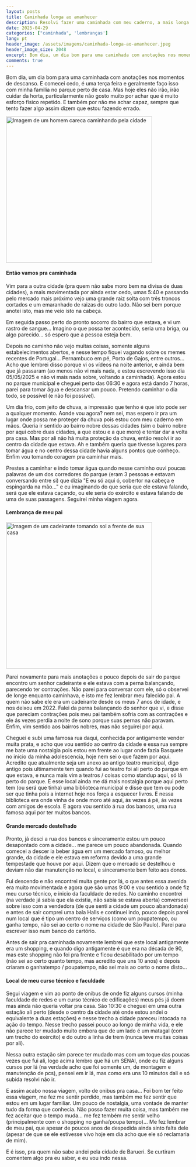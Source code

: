 ```yaml
---
layout: posts
title: Caminhada longa ao amanhecer
description: Resolvi fazer uma caminhada com meu caderno, a mais longa que eu pudesse naquele dia.
date: 2025-04-29
categories: ["caminhada", 'lembranças']
lang: pt
header_image: /assets/imagens/caminhada-longa-ao-amanhecer.jpeg
header_image_size: 2048
excerpt: Bom dia, um dia bom para uma caminhada com anotações nos momentos de descanso. E comecei cedo, é ...
comments: true
---
```


Bom dia, um dia bom para uma caminhada com anotações nos momentos de descanso. E comecei cedo, é uma terça feira e geralmente faço isso com minha familia no parque perto de casa. Mas hoje eles não irão, irão cuidar da horta, particularmente não gosto muito por achar que é muito esforço físico repetido. E também por não me achar capaz, sempre que tento fazer algo assim dizem que estou fazendo errado.

<img loading='lazy' alt="Imagem de um homem careca caminhando pela cidade" src="{{ '/assets/imagens/caminhada-longa-ao-amanhecer.jpeg' | relative_url }}" width="400" height="400">

#### Então vamos pra caminhada

Vim para a outra cidade (pra quem não sabe moro bem na divisa de duas cidades), a mais movimentada por ainda estar cedo, umas 5:40 e passando pelo mercado mais próximo vejo uma grande raiz solta com três troncos cortados e um emaranhado de raizas do outro lado. Não sei bem porque anotei isto, mas me veio isto na cabeça.

Em seguida passo perto do pronto socorro do bairro que estava, e vi um rastro de sangue... Imagino o que possa ter acontecido, seria uma briga, ou algo parecido... só espero que a pessoa esteja bem.

Depois no caminho não vejo muitas coisas, somente alguns estabelecimentos abertos, e nesse tempo fiquei vagando sobre os memes recentes de Portugal... Pernambuco em pé, Porto de Gajos, entre outros... Acho que lembrei disso porque vi os vídeos na noite anterior, e ainda bem que já passaram (ao menos não vi mais nada, e estou escrevendo isso dia 05/05/2025 e não vi mais nada sobre, voltando a caminhada). Agora estou no parque municipal e cheguei perto das 06:30 e agora está dando 7 horas, parei para tomar água e descansar um pouco. Pretendo caminhar o dia todo, se possível (e não foi possível).

Um dia frio, com jeito de chuva, a impressão que tenho é que isto pode ser a qualquer momento. Aonde vou agora? nem sei, mas espero ir pra um lugar onde possa me proteger da chuva pois estou com meu caderno em mãos. Queria ir sentido ao bairro nobre dessas cidades (sim o bairro nobre por aqui cobre duas cidades, a que estou e a que moro) e tentar dar a volta pra casa. Mas por ali não há muita proteção da chuva, então resolvi ir ao centro da cidade que estava. Ah e também queria que tivesse lugares para tomar água e no centro dessa cidade havia alguns pontos que conheço. Enfim vou tomando coragem pra caminhar mais.

Prestes a caminhar e indo tomar água quando nesse caminho ouvi poucas palavras de um dos corredores do parque (eram 3 pessoas e estavam conversando entre si) que dizia "E eu só aqui ó, cobertor na cabeça e espingarda na mão..." e eu imaginando do que seria que ele estava falando, será que ele estava caçando, ou ele seria do exército e estava falando de uma de suas passagens. Seguirei minha viagem agora.

#### Lembrança de meu pai

<img loading='lazy' alt="Imagem de um cadeirante tomando sol a frente de sua casa" src="{{ '/assets/imagens/cadeirante-tomando-sol.jpeg' | relative_url }}" width="400" height="400">

Parei novamente para mais anotações e pouco depois de sair do parque encontro um senhor cadeirante e ele estava com a perna balançando, parecendo ter contrações. Não parei para conversar com ele, só o observei de longe enquanto caminhava, e isto me fez lembrar meu falecido pai. A quem não sabe ele era um cadeirante desde os meus 7 anos de idade,  e nos deixou em 2022. Falei da perna balançando do senhor que vi, e disse que pareciam contrações pois meu pai também sofria com as contrações e ele ás vezes perdia a noite de sono porque suas pernas não paravam. Enfim, vim sentido aos bairros nobres, mas não seguirei por aqui.

Cheguei e subi uma famosa rua daqui, conhecida por antigamente vender muita prata, e acho que vou sentido ao centro da cidade e essa rua sempre me bate uma nostalgia pois estou em frente ao lugar onde fazia Basquete no inicio da minha adolescencia, hoje nem sei o que fazem por aqui. Acredito que atualmente seja um anexo ao antigo teatro municipal, digo antigo pois ultimamente tem quando fui ao teatro foi ali perto do parque em que estava, e nunca mais vim a teatros / coisas como standup aqui, só lá perto do parque. E esse local ainda me dá mais nostalgia porque aqui perto tem (ou será que tinha) uma biblioteca municipal e disse que tem ou pode ser que tinha pois a internet hoje nos força a esquecer livros. E nessa biblioteca era onde vinha de onde moro até aqui, ás vezes á pé, ás vezes com amigos de escola. E agora vou sentido á rua dos bancos, uma rua famosa aqui por ter muitos bancos.

#### Grande mercado destelhado

Pronto, já desci a rua dos bancos e sinceramente estou um pouco desapontado com a cidade... me parece um pouco abandonada. Quando comecei a descer ia beber água em um mercado famoso, ou melhor grande, da cidade e ele estava em reforma devido a uma grande tempestade que houve por aqui. Dizem que o mercado se destelhou e deviam não dar manutenção no local, e sinceramente bem feito aos donos.

Fui descendo e não encontrei muita gente por lá, o que antes essa avenida era muito movimentada e agora que são umas 9:00 e vou sentido a onde fiz meu curso técnico, e inicio da faculdade de redes. No caminho encontrei (na verdade já sabia que ela existia, não sabia se estava aberta) converseei sobre isso com a vendedora (de que senti a cidade um pouco abandonada) e antes de sair comprei uma bala Halls e continuei indo, pouco depois parei num local que é tipo um centro de serviços (como um poupatempo, ou ganha tempo, não sei ao certo o nome na cidade de São Paulo). Parei para escrever isso num banco do cartório.

Antes de sair pra caminhada novamente lembrei que este local antigamente era um shopping, e quando digo antigamente é que era na década de 90, mas este shopping não foi pra frente e ficou desabilitado por um tempo (não sei ao certo quanto tempo, mas acredito que uns 10 anos) e depois criaram o ganhatempo / poupatempo, não sei mais ao certo o nome disto...

#### Local de meu curso técnico e faculdade

Segui viagem e vim ao ponto de onibus de onde fiz alguns cursos (minha faculdade de redes e um curso técnico de edificações) meus pés já doem mas ainda não queria voltar pra casa. São 10:30 e cheguei em uma outra estação ali perto (desde o centro da cidade até onde estou andei o equivalente a duas estações) e nesse trecho a cidade pareceu intocada na ação do tempo. Nesse trecho passei pouco ao longo de minha vida, e ele não parece ter mudado muito embora que de um lado é um matagal (com um trecho do exército) e do outro a linha de trem (nunca teve muitas coisas por ali).

Nessa outra estação sim parece ter mudado mas com um toque das poucas vezes que fui ali, logo acima lembro que há um SENAI, onde eu fiz alguns cursos por lá (na verdade acho que foi somente um, de montagem e manutenção de pcs), pensei em ir lá, mas como era uns 10 minutos dali e só subida resolvi não ir.

E assim acabo nossa viagem, volto de onibus pra casa... Foi bom ter feito essa viagem, me fez me sentir perdido, mas também me fez sentir que estou em um lugar familiar. Um pouco de nostalgia, uma vontade de manter tudo da forma que conhecia. Não posso fazer muita coisa, mas também me fez aceitar que o tempo muda... me fez tembém me sentir velho (principalmente com o shopping no ganha/poupa tempo)... Me fez lembrar de meu pai, que apesar de poucos anos de despedida ainda sinto falta dele (apesar de que se ele estivesse vivo hoje em dia acho que ele só reclamaria de mim).

E é isso, pra quem não sabe andei pela cidade de Barueri. Se curtiram comentem algo pra eu saber, e eu vou indo nessa.